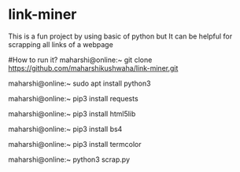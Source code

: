 # link-miner
This is a fun project by using basic of python but It can be helpful for scrapping all links of a webpage

#How to run it?
maharshi@online:~ git clone https://github.com/maharshikushwaha/link-miner.git

maharshi@online:~ sudo apt install python3

maharshi@online:~ pip3 install requests

maharshi@online:~ pip3 install html5lib

maharshi@online:~ pip3 install bs4

maharshi@online:~ pip3 install termcolor

maharshi@online:~ python3 scrap.py

